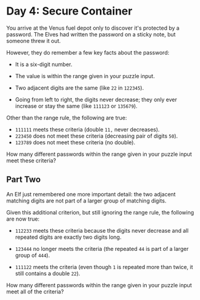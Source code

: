 # Day 4: Secure Container

You arrive at the Venus fuel depot only to discover it's protected by a
password. The Elves had written the password on a sticky note, but someone threw
it out.

However, they do remember a few key facts about the password:

- It is a six-digit number.

- The value is within the range given in your puzzle input.

- Two adjacent digits are the same (like `22` in `122345`).

- Going from left to right, the digits never decrease; they only ever increase
  or stay the same (like `111123` or `135679`).

Other than the range rule, the following are true:

- `111111` meets these criteria (double `11,` never decreases).
- `223450` does not meet these criteria (decreasing pair of digits `50`).
- `123789` does not meet these criteria (no double).

How many different passwords within the range given in your puzzle input meet
these criteria?

## Part Two

An Elf just remembered one more important detail: the two adjacent matching
digits are not part of a larger group of matching digits.

Given this additional criterion, but still ignoring the range rule, the following are now true:

- `112233` meets these criteria because the digits never decrease and all
  repeated digits are exactly two digits long.

- `123444` no longer meets the criteria (the repeated `44` is part of a larger
  group of `444`).

- `111122` meets the criteria (even though `1` is repeated more than twice, it
  still contains a double `22`).

How many different passwords within the range given in your puzzle input meet
all of the criteria?
